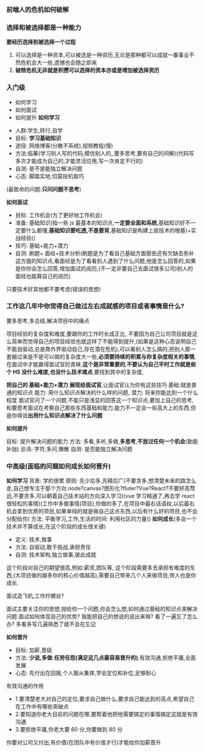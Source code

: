 ### 前端人的危机如何破解

### 选择和被选择都是一种能力

**要经历选择到被选择一个过程**

1. 可以选择是一种资本,可以被选是一种资历,无论是那种都可以成就一番事业不然危机会大一些,遗憾也会随之即来
2. **破除危机无非就是积攒可以选择的资本亦或是增加被选择资历**

### 入门级

- 如何学习
- 如何面试
- 如何提升
  **如何学习**

* 人群:学生,转行,自学
* 目标: **学习基础知识**
* 途径: 网络博客(分散不系统),视频教程(慢)
* 方法:临摹(学习别人写的代码,模仿别人的,,要多思考,要有自己的间解)(代码写多次才能成为自己的,才能灵活应用,写一次肯定不行的)
* 自测: 是不是能独立解决问题
* 心态: 脚踏实地,切莫投机取巧

(最致命的问题:**只问问题不思考**)

**如何面试**

- 目标: 工作机会(为了更好地工作机会)
- 准备: 基础知识(指一些 js 最基本的知识点,**一定要全面和系统**,基础知识好不一定要什么都懂,**基础知识要吃透,不是要背**,基础知识是构建上层技术的根基)+实战经验()
- 技巧: 基础+能力+潜力
- 自测: 刷题+ 面经+技术分析(刷题是为了看自己基础方面那些还有欠缺去弥补这方面的知识点,看面经是为了看看别人遇到了什么问题,他是怎么回答的,如果是你你会怎么回答,增加面试的阅历,(不一定非要自己去面试很多公司)别人的面经也能算自己的阅历)

只要技术好其他都不要考虑(错误的思想)

### 工作这几年中你觉得自己做过左右成就感的项目或者事情是什么?

要多思考,多总结,解决项目中的痛点

项目经验的复杂度和难度,要跟你的工作时长成正比,
不要因为自己公司项目就是这么简单而觉得自己的项目经验也就这样了不能得到提升,(如果是这种心态说明自己不能自驱动,总是靠外界驱动自己,存在潜在危机),可以看别人怎么搞的,把别人那一套搬过来是不是可以做的复杂度大一些,**必须要持续的积累与你复杂度相关的事情**,在面试中才能赢得面试官的青睐,**这个是非常重要的**,**不要认为自己平时工作就是些个 H5 没什么难度,也没什么技术难点**,要找到其中的复杂度,

**把自己的 基础+能力+潜力 展现给面试官**,让面试官认为你有这些技巧
基础:就是普通的知识点
能力: 用什么知识点解决的什么样的问题,
潜力: 将来你能达到一个什么程度
面试官问了一个问题,不能只是浅显的回答这一个知识点,要加上自己的思考,和要思考面试在考察自己那些东西基础和能力,能力不一定会一些高大上的东西,但是你得说**出用什么知识点解决了什么问题**

**如何提升**

目标: 提升解决问题的能力
方法: 多看,多听,多做,**多思考**,**不放过任何一个机会**(勤能补拙)
忌讳: 字符,多问,懒散
自测: 是否能独立解决问题

### 中高级(面临的问题如何成长如何晋升)

**如何学习**
背景: 学的很累
原则: 先少后多,先精后广(不要贪多,想清楚未来的路怎么走,自己想专注于那个方向 node?canvas?图形化?fluter?Vue?React?不要好高骛远,不要贪多,可以朝着自己技术站的方向深入学习)(vue 学习精通了,再去学 react 很轻松的事情)(工作中多做事情(项目),你做的多了,在项目中最右话语权,以后最右机会拿到优质的项目,如果单纯的就是做自己这点东西,以后有什么好的项目,也不会分配给你)
方法: 平衡学习,工作,生活的时间: 利用社区的力量()
**如何成长**(多会一个技术并不算成长,在这个阶段的成长很关键)

- 定义: 技术,做事
- 方法: 自驱动,敢于挑战,承担责任
- 自测: 技术架构,独立做事,彼此成就

这个阶段对自己的期望很高,例如:薪资,团队等,
这个阶段需要多去承担有难度的东西,(大项目做的越多你的核心价值越高),需要自己带来几个人来做项目,带人也是你成长.

面试造飞机,工作拧螺丝?

面试主要关注你的思想,抛给你一个问题,你会怎么想,如何通过基础的知识点来解决问题
面试如何体现自己的优势?
我能把自己的想说的说出来嘛?
看了一遍忘了怎么办?
多看多写几遍熟悉了就不会在忘记

**如何晋升**

- 目标: 加薪,晋级
- 方法: **少说,多做.任劳任怨(满足这几点最容易晋升的)**,有效沟通,拒绝平庸,全面发展
- 心态: 先付出在回报,个人服从集体,学会定位和补位,足够耐心

有效沟通的作用

- 1.要清楚老大对自己的定位,要求自己做什么,要求自己能达到的高点,希望自己在工作中有哪些突破点
- 2.要知道你老大目前的问题在哪,要帮着他把他需要搞定的事情搞定这就是有效沟通
- 3.要拒绝平庸,你老大要 60 分,你要做到 80 分

你要对公司又付出,有价值(在团队中有价值才行)才能给你加薪晋升
